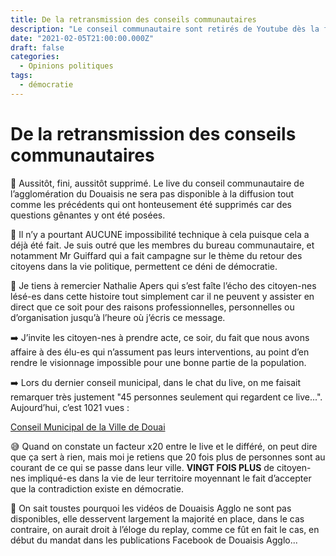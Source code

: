 ```yaml
---
title: De la retransmission des conseils communautaires
description: "Le conseil communautaire sont retirés de Youtube dès la fin du conseil de Douaisis Agglo : un déni de démocratie !"
date: "2021-02-05T21:00:00.000Z"
draft: false
categories:
  - Opinions politiques
tags:
  - démocratie
---
```


# De la retransmission des conseils communautaires

🚫 Aussitôt, fini, aussitôt supprimé. Le live du conseil communautaire de l’agglomération du Douaisis ne sera pas disponible à la diffusion tout comme les précédents qui ont honteusement été supprimés car des questions gênantes y ont été posées.

🤷 Il n’y a pourtant AUCUNE impossibilité technique à cela puisque cela a déjà été fait. Je suis outré que les membres du bureau communautaire, et notamment Mr Guiffard qui a fait campagne sur le thème du retour des citoyens dans la vie politique, permettent ce déni de démocratie.

🙏 Je tiens à remercier Nathalie Apers qui s’est faîte l’écho des citoyen-nes lésé-es dans cette histoire tout simplement car il ne peuvent y assister en direct que ce soit pour des raisons professionnelles, personnelles ou d’organisation jusqu’à  l’heure où j’écris ce message.

➡️ J’invite les citoyen-nes à prendre acte, ce soir, du fait que nous avons affaire à des élu-es qui n’assument pas leurs interventions, au point d’en rendre le visionnage impossible pour une bonne partie de la population.

➡️ Lors du dernier conseil municipal, dans le chat du live, on me faisait remarquer très justement "45 personnes seulement qui regardent ce live...".
Aujourd’hui, c’est 1021 vues :

[Conseil Municipal de la Ville de Douai](https://www.youtube.com/watch?v=tVr35iLXCYs "📺")

😅 Quand on constate un facteur x20 entre le live et le différé, on peut dire que ça sert à rien, mais moi je retiens que 20 fois plus de personnes sont au courant de ce qui se passe dans leur ville. **VINGT FOIS PLUS** de citoyen-nes impliqué-es dans la vie de leur territoire moyennant le fait d’accepter que la contradiction existe en démocratie.

🤷 On sait toustes pourquoi les vidéos de Douaisis Agglo ne sont pas disponibles, elle desservent largement la majorité en place, dans le cas contraire, on aurait droit à l’éloge du replay, comme ce fût en fait le cas, en début du mandat dans les publications Facebook de Douaisis Agglo...
